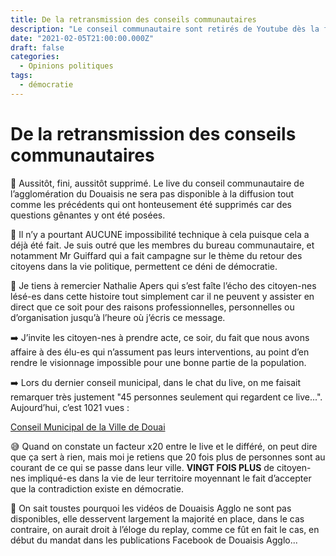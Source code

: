 ```yaml
---
title: De la retransmission des conseils communautaires
description: "Le conseil communautaire sont retirés de Youtube dès la fin du conseil de Douaisis Agglo : un déni de démocratie !"
date: "2021-02-05T21:00:00.000Z"
draft: false
categories:
  - Opinions politiques
tags:
  - démocratie
---
```


# De la retransmission des conseils communautaires

🚫 Aussitôt, fini, aussitôt supprimé. Le live du conseil communautaire de l’agglomération du Douaisis ne sera pas disponible à la diffusion tout comme les précédents qui ont honteusement été supprimés car des questions gênantes y ont été posées.

🤷 Il n’y a pourtant AUCUNE impossibilité technique à cela puisque cela a déjà été fait. Je suis outré que les membres du bureau communautaire, et notamment Mr Guiffard qui a fait campagne sur le thème du retour des citoyens dans la vie politique, permettent ce déni de démocratie.

🙏 Je tiens à remercier Nathalie Apers qui s’est faîte l’écho des citoyen-nes lésé-es dans cette histoire tout simplement car il ne peuvent y assister en direct que ce soit pour des raisons professionnelles, personnelles ou d’organisation jusqu’à  l’heure où j’écris ce message.

➡️ J’invite les citoyen-nes à prendre acte, ce soir, du fait que nous avons affaire à des élu-es qui n’assument pas leurs interventions, au point d’en rendre le visionnage impossible pour une bonne partie de la population.

➡️ Lors du dernier conseil municipal, dans le chat du live, on me faisait remarquer très justement "45 personnes seulement qui regardent ce live...".
Aujourd’hui, c’est 1021 vues :

[Conseil Municipal de la Ville de Douai](https://www.youtube.com/watch?v=tVr35iLXCYs "📺")

😅 Quand on constate un facteur x20 entre le live et le différé, on peut dire que ça sert à rien, mais moi je retiens que 20 fois plus de personnes sont au courant de ce qui se passe dans leur ville. **VINGT FOIS PLUS** de citoyen-nes impliqué-es dans la vie de leur territoire moyennant le fait d’accepter que la contradiction existe en démocratie.

🤷 On sait toustes pourquoi les vidéos de Douaisis Agglo ne sont pas disponibles, elle desservent largement la majorité en place, dans le cas contraire, on aurait droit à l’éloge du replay, comme ce fût en fait le cas, en début du mandat dans les publications Facebook de Douaisis Agglo...
